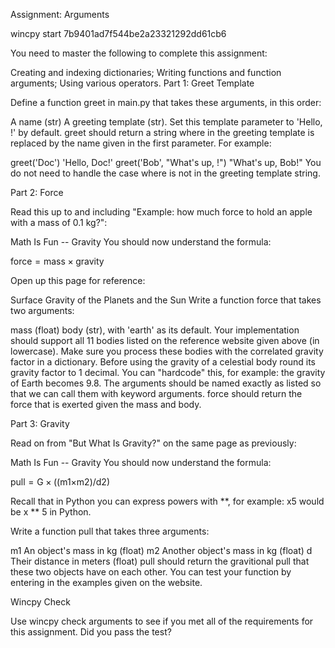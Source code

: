 Assignment: Arguments

wincpy start 7b9401ad7f544be2a23321292dd61cb6

You need to master the following to complete this assignment:

Creating and indexing dictionaries;
Writing functions and function arguments;
Using various operators.
Part 1: Greet Template

Define a function greet in main.py that takes these arguments, in this order:

A name (str)
A greeting template (str). Set this template parameter to 'Hello, <name>!' by default.
greet should return a string where <name> in the greeting template is replaced by the name given in the first parameter. For example:

greet('Doc')
'Hello, Doc!'
greet('Bob', "What's up, <name>!")
"What's up, Bob!"
You do not need to handle the case where <name> is not in the greeting template string.

Part 2: Force

Read this up to and including "Example: how much force to hold an apple with a mass of 0.1 kg?":

Math Is Fun -- Gravity
You should now understand the formula:

force = mass × gravity

Open up this page for reference:

Surface Gravity of the Planets and the Sun
Write a function force that takes two arguments:

mass (float)
body (str), with 'earth' as its default. Your implementation should support all 11 bodies listed on the reference website given above (in lowercase). Make sure you process these bodies with the correlated gravity factor in a dictionary. Before using the gravity of a celestial body round its gravity factor to 1 decimal. You can "hardcode" this, for example: the gravity of Earth becomes 9.8.
The arguments should be named exactly as listed so that we can call them with keyword arguments. force should return the force that is exerted given the mass and body.

Part 3: Gravity

Read on from "But What Is Gravity?" on the same page as previously:

Math Is Fun -- Gravity
You should now understand the formula:

pull = G × ((m1×m2)/d2)

Recall that in Python you can express powers with **, for example: x5 would be x ** 5 in Python.

Write a function pull that takes three arguments:

m1 An object's mass in kg (float)
m2 Another object's mass in kg (float)
d Their distance in meters (float)
pull should return the gravitional pull that these two objects have on each other. You can test your function by entering in the examples given on the website.

Wincpy Check

Use wincpy check arguments to see if you met all of the requirements for this assignment. Did you pass the test?